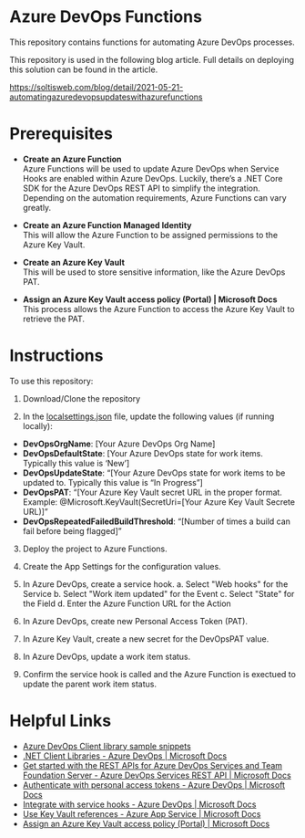 # Azure DevOps Functions
This repository contains functions for automating Azure DevOps processes.

This repository is used in the following blog article. Full details on deploying this solution can be found in the article.

https://soltisweb.com/blog/detail/2021-05-21-automatingazuredevopsupdateswithazurefunctions

# Prerequisites
* **Create an Azure Function**  
Azure Functions will be used to update Azure DevOps when Service Hooks are enabled within Azure DevOps. Luckily, there’s a .NET Core SDK for the Azure DevOps REST API to simplify the integration. Depending on the automation requirements, Azure Functions can vary greatly.

* **Create an Azure Function Managed Identity**  
This will allow the Azure Function to be assigned permissions to the Azure Key Vault.

* **Create an Azure Key Vault**  
This will be used to store sensitive information, like the Azure DevOps PAT.

* **Assign an Azure Key Vault access policy (Portal) | Microsoft Docs**  
This process allows the Azure Function to access the Azure Key Vault to retrieve the PAT.


# Instructions
To use this repository:

1. Download/Clone the repository

2. In the [localsettings.json](https://github.com/BryanSoltis/AzureDevOpsFunctions/blob/master/local.settings.json) file, update the following values (if running locally):

* **DevOpsOrgName**: [Your Azure DevOps Org Name]
* **DevOpsDefaultState**: [Your Azure DevOps state for work items. Typically this value is ‘New’]
* **DevOpsUpdateState**: “[Your Azure DevOps state for work items to be updated to. Typically this value is “In Progress”]
* **DevOpsPAT**: “[Your Azure Key Vault secret URL in the proper format. Example: @Microsoft.KeyVault(SecretUri=[Your Azure Key Vault Secrete URL)]”
* **DevOpsRepeatedFailedBuildThreshold**: “[Number of times a build can fail before being flagged]”

3. Deploy the project to Azure Functions.

4. Create the App Settings for the configuration values.

5. In Azure DevOps, create a service hook.
    a. Select "Web hooks" for the Service
    b. Select "Work item updated" for the Event
    c. Select "State" for the Field
    d. Enter the Azure Function URL for the Action

6. In Azure DevOps, create new Personal Access Token (PAT).

7. In Azure Key Vault, create a new secret for the DevOpsPAT value.

8. In Azure DevOps, update a work item status.

9. Confirm the service hook is called and the Azure Function is exectued to update the parent work item status.

# Helpful Links

* [Azure DevOps Client library sample snippets](https://github.com/microsoft/azure-devops-dotnet-samples/tree/main/ClientLibrary/Samples)
* [.NET Client Libraries - Azure DevOps | Microsoft Docs](https://docs.microsoft.com/en-us/azure/devops/integrate/concepts/dotnet-client-libraries?view=azure-devops)
* [Get started with the REST APIs for Azure DevOps Services and Team Foundation Server - Azure DevOps Services REST API | Microsoft Docs](https://docs.microsoft.com/en-us/rest/api/azure/devops/?view=azure-devops-rest-6.1)
* [Authenticate with personal access tokens - Azure DevOps | Microsoft Docs](https://docs.microsoft.com/en-us/azure/devops/organizations/accounts/use-personal-access-tokens-to-authenticate?view=azure-devops&tabs=preview-page)
* [Integrate with service hooks - Azure DevOps | Microsoft Docs](https://docs.microsoft.com/en-us/azure/devops/service-hooks/overview?view=azure-devops)
* [Use Key Vault references - Azure App Service | Microsoft Docs](https://docs.microsoft.com/en-us/azure/app-service/app-service-key-vault-references)
* [Assign an Azure Key Vault access policy (Portal) | Microsoft Docs](https://docs.microsoft.com/en-us/azure/key-vault/general/assign-access-policy-portal)
